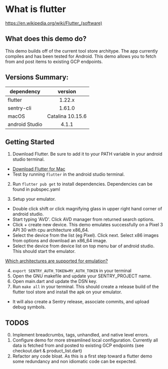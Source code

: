 
# What is flutter

https://en.wikipedia.org/wiki/Flutter_(software)

## What does this demo do?

This demo builds off of the current tool store architype. The app currently compiles and has been tested for Android. This demo allows you to fetch from and post items to existing GCP endpoints. 

## Versions Summary:

| dependency      | version           
| ------------- |:-------------:| 
| flutter      | 1.22.x  |
| sentry-cli   | 1.61.0 |
| macOS | Catalina 10.15.6      |
| android Studio | 4.1.1     |



## Getting Started
1. Download Flutter. Be sure to add it to your PATH variable in your android studio terminal.
  * [Download Flutter for Mac](https://flutter.dev/docs/get-started/install/macos)
  * Test by running ```flutter``` in the android studio terminal.

2. Run ```flutter pub get``` to install dependencies. Dependencies can be found in pubspec.yaml

3. Setup your emulator. 
  * Double click shift or click magnifying glass in upper right hand corner of android studio. 
  * Start typing 'AVD'. Click AVD manager from returned search options. 
  * Click + create new device. This demo emulates successfully on a Pixel 3 API 30 with cpu architecture x86_64.  
  * Select the device from the list (eg Pixel). Click next. Select x86 images from options and download an x86_64 image. 
  * Select the device from device list on top menu bar of android studio. This should start the emulator.
 
[Which architectures are supported for emulation?](https://flutter.dev/docs/resources/faq#what-devices-and-os-versions-does-flutter-run-on)

4.  ```export SENTRY_AUTH_TOKEN=MY_AUTH_TOKEN``` in your terminal
5. Open the GNU makefile and update your SENTRY_PROJECT name.
6. Open main.dart and update the DSN key.
7. Run ```make all``` in your terminal. This should create a release build of the flutter tool store and install the apk on your emulator. 
 - It will also create a Sentry release, associate commits, and upload debug symbols.

## TODOS

0. Implement breadcrumbs, tags, unhandled, and native level errors. 
1. Configure demo for more streamlined local configuration. Currently all data is fetched from and posted to existing GCP endpoints (see checkout.dart & product_list.dart)
2. Refactor any code bloat. As this is a first step toward a flutter demo some redundancy and non idiomatic code can be expected.


